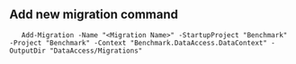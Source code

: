 ﻿## Add new migration command

       Add-Migration -Name "<Migration Name>" -StartupProject "Benchmark" -Project "Benchmark" -Context "Benchmark.DataAccess.DataContext" -OutputDir "DataAccess/Migrations"